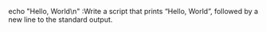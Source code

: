 echo "Hello, World\n" :Write a script that prints “Hello, World”, followed by a new line to the standard output.
